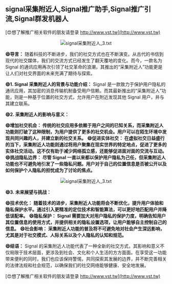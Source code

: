 ## **signal采集附近人,Signal推广助手,Signal推广引流,Signal群发机器人**

[😍想了解推广相关软件的朋友请登录 http://www.vst.tw](http://www.vst.tw)

 <center><img src="https://vst.tw/MP4/tuiguang/png/8.png" alt="signal采集附近人_3.txt"></center>

**😄导言：**
随着科技的不断进步，我们的社交方式也在不断演变。从古代的书信到现代的社交媒体，我们的交流方式已经发生了翻天覆地的变化。而今，一款名为 Signal 的通讯应用再次引领了社交革命的浪潮，其推出的“采集附近人”功能更是让人们对社交界面的未来充满了期待与探索。

**😄1. Signal 采集附近人的背景与功能介绍：**
Signal 是一款致力于保护用户隐私的通讯应用，其加密的消息传输机制备受用户信赖。而其最新推出的“采集附近人”功能，则是一种基于位置的社交方式，允许用户在附近发现其他 Signal 用户，并与其建立联系。

**😄2. 采集附近人的影响与意义：**

**😄增加社交机会： 传统的社交应用多依赖于用户之间的已知关系，而采集附近人功能则打破了这种限制，为用户提供了更多的社交机会。用户可以在陌生环境中发现共同兴趣的人，并建立新的社交关系。**
**😄促进实体社交： 在虚拟社交日益盛行的当下，采集附近人功能则通过将用户聚集在现实世界的特定地点，促进了更多的实体社交活动。这不仅有助于减少网络孤立感，还能够促进面对面的交流与互动。**
**😄挑战隐私边界： 尽管 Signal 一直以来都以保护用户隐私为己任，但采集附近人功能也不可避免地引发了一些隐私问题。用户对于自己的位置信息是否被公开以及如何保护个人隐私的担忧成为了讨论的焦点。**

 <center><img src="https://vst.tw/MP4/tuiguang/png/3.png" alt="signal采集附近人_3.txt"></center>

**😄3. 未来展望与挑战：**

**😄技术优化： 随着技术的进步，采集附近人功能将会不断优化，提升用户体验和隐私保护水平。通过引入更精准的定位技术和智能算法，可以更好地匹配用户并降低误配率。**
**😄隐私保护： Signal 需要加大对用户隐私的保护力度，明确告知用户其位置信息的使用方式，并提供相关的隐私设置选项，让用户能够自主控制自己的信息。**
**😄社会影响： 采集附近人功能的普及将不可避免地对社会产生深远影响，尤其是对于社交模式、人际关系以及个人隐私的认知和规范。**

**😄结语：**
Signal 的采集附近人功能代表了一种全新的社交方式，其影响和意义不仅局限于技术层面，更涉及到社会、文化和个人生活的方方面面。在享受这一功能带来便利的同时，我们也应该保持警惕，共同探索其发展的边界，并不断完善相关的法律法规和社会规范，以确保我们的社交网络能够健康、安全地发展。

[😍想了解推广相关软件的朋友请登录 http://www.vst.tw](http://www.vst.tw)



